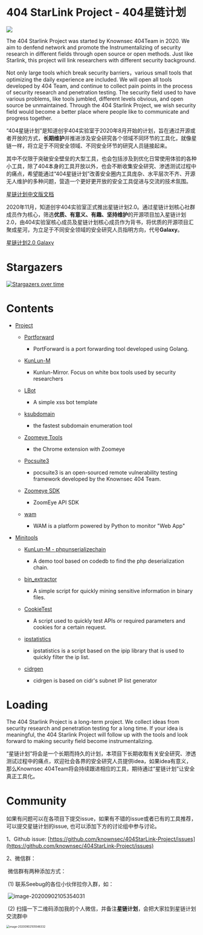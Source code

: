 # 404 StarLink Project - 404星链计划

![](./logo.png)

The  404 Starlink Project was started by Knownsec 404Team in 2020. We aim to denfend network and promote the  Instrumentalizing  of security research in different fields through open source or open methods. Just like Starlink, this project will link researchers with different security background.

Not only large tools which break security barriers，various small tools that optimizing the daily experience are included. We will open all tools developed by 404 Team, and continue to collect pain points in the process of security research and penetration testing.  The security field used to have various problems, like   tools jumbled, different levels obvious, and open source be unmaintained. Through the 404 Starlink Project, we wish security field would become a better place where people like to communicate and progress together.



“404星链计划”是知道创宇404实验室于2020年8月开始的计划，旨在通过开源或者开放的方式，**长期维护**并推进涉及安全研究各个领域不同环节的工具化，就像星链一样，将立足于不同安全领域、不同安全环节的研究人员链接起来。

其中不仅限于突破安全壁垒的大型工具，也会包括涉及到优化日常使用体验的各种小工具，除了404本身的工具开放以外，也会不断收集安全研究、渗透测试过程中的痛点，希望能通过“404星链计划”改善安全圈内工具庞杂、水平层次不齐、开源无人维护的多种问题，营造一个更好更开放的安全工具促进与交流的技术氛围。

[星链计划中文版文档](./README_zh.md)

2020年11月，知道创宇404实验室正式推出星链计划2.0。通过星链计划核心社群成员作为核心，筛选**优质、有意义、有趣、坚持维护**的开源项目加入星链计划2.0，由404实验室核心成员及星链计划核心成员作为背书，将优质的开源项目汇聚成星河，为立足于不同安全领域的安全研究人员指明方向，代号**Galaxy**。

[星链计划2.0 Galaxy](https://github.com/knownsec/404StarLink2.0-Galaxy)

# Stargazers 

[![Stargazers over time](https://starchart.cc/knownsec/404StarLink-Project.svg)](https://starchart.cc/knownsec/404StarLink-Project)



# Contents

* [Project](#project)
  * [Portforward](https://github.com/knownsec/404StarLink-Project/blob/master/TOOLS_README.md#portforward)
    * PortForward is a port forwarding tool developed using Golang.
  
  * [KunLun-M](https://github.com/knownsec/404StarLink-Project/blob/master/TOOLS_README.md#kunlun-m)
    * Kunlun-Mirror. Focus on white box tools used by security researchers
  * [LBot](https://github.com/knownsec/404StarLink-Project/blob/master/TOOLS_README.md#lbot)
    * A simple xss bot template
  * [ksubdomain](https://github.com/knownsec/404StarLink-Project/blob/master/TOOLS_README.md#ksubdomain) 
    *	the fastest subdomain enumeration tool
  * [Zoomeye Tools](https://github.com/knownsec/404StarLink-Project/blob/master/TOOLS_README.md#zoomeye-tools)
    * the Chrome extension with Zoomeye
  * [Pocsuite3](https://github.com/knownsec/404StarLink-Project/blob/master/TOOLS_README.md#pocsuite3)
    * pocsuite3 is an open-sourced remote vulnerability testing framework developed by the Knownsec 404 Team.
  * [Zoomeye SDK](https://github.com/knownsec/404StarLink-Project/blob/master/TOOLS_README.md#zoomeye-sdk)
    * ZoomEye API SDK
  * [wam](https://github.com/knownsec/404StarLink-Project/blob/master/TOOLS_README.md#wam)
    * WAM is a platform powered by Python to monitor "Web App"
  
* [Minitools](#minitools)
  
  * [KunLun-M - phpunserializechain](https://github.com/knownsec/404StarLink-Project/blob/master/TOOLS_README.md#kunlun-m---phpunserializechain)
    * A demo tool based on codedb to find the php deserialization chain.
  
  * [bin_extractor](https://github.com/knownsec/404StarLink-Project/blob/master/TOOLS_README.md#bin_extractor)
    * A simple script for quickly mining sensitive information in binary files.
   * [CookieTest](https://github.com/knownsec/404StarLink-Project/blob/master/TOOLS_README.md#cookietest)
      * A script used to quickly test APIs or required parameters and cookies for a certain request.
  * [ipstatistics](https://github.com/knownsec/404StarLink-Project/blob/master/TOOLS_README.md#ipstatistics)
    * ipstatistics is a script based on the ipip library that is used to quickly filter the ip list.
  * [cidrgen](https://github.com/knownsec/404StarLink-Project/blob/master/TOOLS_README.md#cidrgen)
    * cidrgen is based on cidr's subnet IP list generator



# Loading

The 404 Starlink Project is a long-term project. We collect ideas from security research and penetration testing for a long time. If your idea is meaningful, the 404 Starlink Project will follow up with the tools and look forward to making security field become instrumentalizing.



“星链计划”将会是一个长期而持久的计划，本项目下长期收取有关安全研究、渗透测试过程中的痛点，欢迎社会各界的安全研究人员提供idea，如果idea有意义，那么Knownsec 404Team将会持续跟进相应的工具，期待通过“星链计划”让安全真正工具化。



# Community

如果有问题可以在各项目下提交issue，如果有不错的issue或者已有的工具推荐，可以提交星链计划的issue, 也可以添加下方的讨论组中参与讨论。

1、Github issue: [https://github.com/knownsec/404StarLink-Project/issues](https://github.com/knownsec/404StarLink-Project/issues)

2、微信群：

​	微信群有两种添加方式：

​	(1) 联系Seebug的各位小伙伴拉你入群，如：

​	![image-20200902105354031](./init1.png)

​	(2) 扫描一下二维码添加我的个人微信，并备注**星链计划**，会把大家拉到星链计划交流群中

<img src="./init2.png" alt="image-20200902105546332" style="zoom:50%;" />